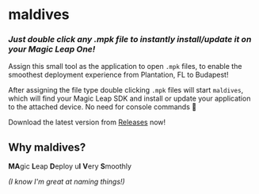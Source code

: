 # maldives

### _Just double click any .mpk file to instantly install/update it on your Magic Leap One!_

Assign this small tool as the application to open `.mpk` files, to enable the smoothest deployment experience from Plantation, FL to Budapest! 

After assigning the file type double clicking `.mpk` files will start `maldives`, which will find your Magic Leap SDK and install or update your application to the attached device. No need for console commands 🎉

Download the latest version from [Releases](https://github.com/tomzorz/maldives/releases) now!

## Why maldives?

**MA**gic **L**eap **D**eploy u**I** **V**ery **S**moothly

*(I know I'm great at naming things!)*